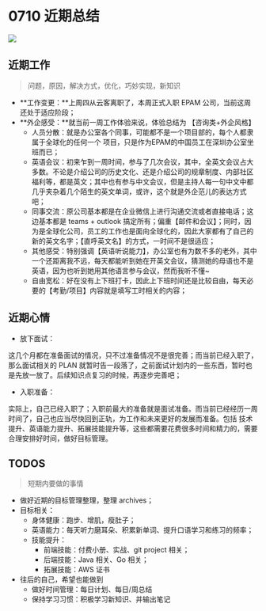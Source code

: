 
# 0710 近期总结

![](http://h2.ioliu.cn/bing/OludenizTurkey_ZH-CN3467496108_1920x1080.jpg)



## 近期工作
> 问题，原因，解决方式，优化，巧妙实现，新知识

- **工作变更：**上周四从云客离职了，本周正式入职 EPAM 公司，当前这周还处于适应阶段；
- **外企感受：**就当前一周工作体验来说，体验总结为 【咨询类+外企风格】
  - 人员分散：就是办公室各个同事，可能都不是一个项目部的，每个人都隶属于全球化的任何一个 项目，只是作为EPAM的中国员工在深圳办公室坐班而已；
  - 英语会议：初来乍到一周时间，参与了几次会议，其中，全英文会议占大多数。不论是介绍公司的历史文化、还是介绍公司的规章制度、内部社区福利等，都是英文；其中也有参与中文会议，但是主持人每一句中文中都几乎夹杂着几个陌生的英文单词，或许，这个就是外企范儿的表达方式吧；
  - 同事交流：原公司基本都是在企业微信上进行沟通交流或者直接电话；这边基本都是 teams + outlook 搞定所有；偏重【邮件和会议】；同时，因为是全球化公司，员工的工作也是面向全球化的，因此大家都有了自己的新的英文名字；【直呼英文名】的方式，一时间不是很适应；
  - 其他感受：特别强调【英语听说能力】，办公室也有为数不多的老外，其中一个还距离我不远，每天都能听到她在开英文会议，猜测她的母语也不是英语，因为也听到她用其他语言参与会议，然而我听不懂~
  - 自由宽松：好在没有上下班打卡，因此上下班时间还是比较自由，每天必要的【考勤/项目】内容就是填写工时相关的内容；

## 近期心情

- 放下面试：

这几个月都在准备面试的情况，只不过准备情况不是很完善；而当前已经入职了，那么面试相关的 PLAN 就暂时告一段落了，之前面试计划内的一些东西，暂时也是先放一放了。后续知识点复习的时候，再逐步完善吧；

- 入职准备：

实际上，自己已经入职了；入职前最大的准备就是面试准备。而当前已经经历一周时间了，自己也应当尽快回到正轨，为工作和未来更好的发展而准备。包括 技术提升、英语能力提升、拓展技能提升等，这些都需要花费很多时间和精力的，需要合理安排好时间，做好目标管理。


## TODOS
> 短期内要做的事情

- 做好近期的目标管理整理，整理 archives；
- 目标相关：
  - 身体健康：跑步、增肌，瘦肚子；
  - 英语能力：每天听力磨耳朵、积累新单词、提升口语学习和练习的频率；
  - 技能提升：
    - 前端技能：付费小册、实战、git project 相关；
    - 后端技能：Java 相关、Go 相关；
    - 拓展技能：AWS 证书
- 往后的自己，希望也能做到
  - 做好时间管理：每日计划、每日/周总结
  - 保持学习习惯：积极学习新知识、并输出笔记
